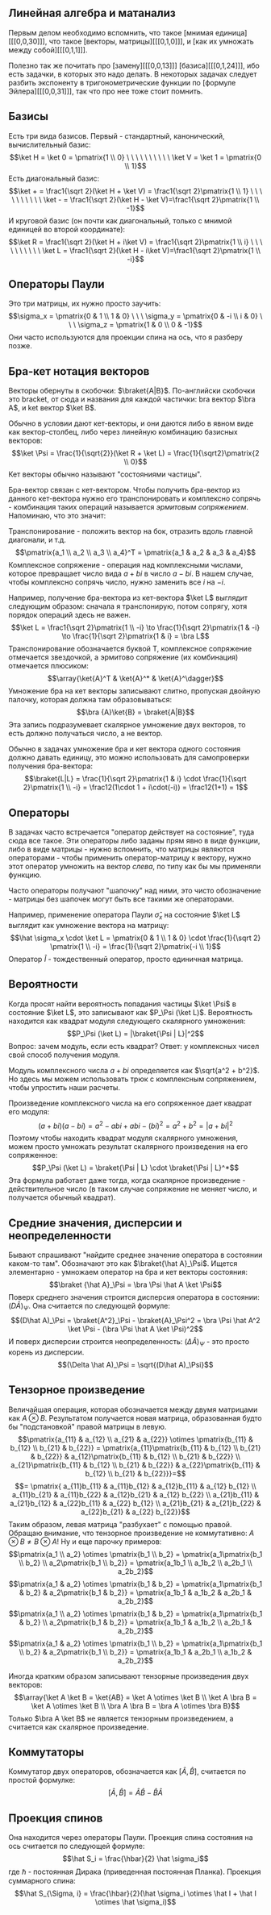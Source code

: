 ## Линейная алгебра и матанализ
Первым делом необходимо вспомнить, что такое [мнимая единица][[[0,0,30]]], что такое [векторы, матрицы][[[0,1,0]]], и [как их умножать между собой][[[0,1,1]]].

Полезно так же почитать про [замену][[[0,0,13]]] [базиса][[[0,1,24]]], ибо есть задачки, в которых это надо делать. В некоторых задачах следует разбить экспоненту в тригонометрические функции по [формуле Эйлера][[[0,0,31]]], так что про нее тоже стоит помнить.


## Базисы
Есть три вида базисов. Первый - стандартный, канонический, вычислительный базис:
$$\ket H = \ket 0 = \pmatrix{1 \\ 0} \ \ \ \ \ \ \ \ \ \ \ket V = \ket 1 = \pmatrix{0 \\ 1}$$
Есть диагональный базис:
$$\ket + = \frac1{\sqrt 2}(\ket H + \ket V) = \frac1{\sqrt 2}\pmatrix{1 \\ 1} \ \ \ \ \ \ \ \ \ \ \ket - = \frac1{\sqrt 2}(\ket H - \ket V)=\frac1{\sqrt 2}\pmatrix{1 \\ -1}$$
И круговой базис (он почти как диагональный, только с мнимой единицей во второй координате):
$$\ket R = \frac1{\sqrt 2}(\ket H + i\ket V) = \frac1{\sqrt 2}\pmatrix{1 \\ i} \ \ \ \ \ \ \ \ \ \ \ket L = \frac1{\sqrt 2}(\ket H - i\ket V)=\frac1{\sqrt 2}\pmatrix{1 \\ -i}$$

## Операторы Паули
Это три матрицы, их нужно просто заучить:
$$\sigma_x = \pmatrix{0 & 1 \\ 1 & 0} \ \ \ \sigma_y = \pmatrix{0 & -i \\ i & 0} \ \ \ \sigma_z = \pmatrix{1 & 0 \\ 0 & -1}$$
Они часто используются для проекции спина на ось, что я разберу позже.
## Бра-кет нотация векторов
Векторы обернуты в скобочки: $\braket{A|B}$. По-английски скобочки это bracket, от сюда и названия для каждой частички: bra вектор $\bra A$, и ket вектор $\ket B$.

Обычно в условии дают кет-векторы, и они даются либо в явном виде как вектор-столбец, либо через линейную комбинацию базисных векторов:
$$\ket \Psi = \frac{1}{\sqrt{2}}(\ket R + \ket L) = \frac{1}{\sqrt2}\pmatrix{2 \\ 0}$$
Кет векторы обычно называют "состояниями частицы".

Бра-вектор связан с кет-вектором. Чтобы получить бра-вектор из данного кет-вектора нужно его транспонировать и комплексно сопрячь - комбинация таких операций называется *эрмитовым сопряжением*. Напоминаю, что это значит:

Транспонирование - положить вектор на бок, отразить вдоль главной диагонали, и т.д.
$$\pmatrix{a_1 \\ a_2 \\ a_3 \\ a_4}^T = \pmatrix{a_1 & a_2 & a_3 & a_4}$$
Комплексное сопряжение - операция над комплексными числами, которое превращает число вида $a + bi$ в число $a-bi$. В нашем случае, чтобы комплексно сопрячь число, нужно заменить все $i$ на $-i$.

Например, получение бра-вектора из кет-вектора $\ket L$ выглядит следующим образом: сначала я транспонирую, потом сопрягу, хотя порядок операций здесь не важен.
$$\ket L = \frac1{\sqrt 2}\pmatrix{1 \\ -i} \to \frac{1}{\sqrt 2}\pmatrix{1 & -i} \to \frac{1}{\sqrt 2}\pmatrix{1 & i} = \bra L$$
Транспонирование обозначается буквой Т, комплексное сопряжение отмечается звездочкой, а эрмитово сопряжение (их комбинация) отмечается плюсиком:
$$\array{\ket{A}^T & \ket{A}^* & \ket{A}^\dagger}$$
Умножение бра на кет векторы записывают слитно, пропуская двойную палочку, которая должна там образовываться:
$$\bra {A}\ket{B} = \braket{A|B}$$
Эта запись подразумевает скалярное умножение двух векторов, то есть должно получаться число, а не вектор.

Обычно в задачах умножение бра и кет вектора одного состояния должно давать единицу, это можно использовать для самопроверки получения бра-вектора:
$$\braket{L|L} = \frac{1}{\sqrt 2}\pmatrix{1 & i} \cdot \frac{1}{\sqrt 2}\pmatrix{1 \\ -i} = \frac12(1\cdot 1 + i\cdot(-i)) = \frac12(1+1) = 1$$
## Операторы
В задачах часто встречается "оператор действует на состояние", туда сюда все такое. Эти операторы либо заданы прям явно в виде функции, либо в виде матрицы - нужно вспомнить, что матрицы являются операторами - чтобы применить оператор-матрицу к вектору, нужно этот оператор умножить на вектор *слева*, по типу как бы мы применяли функцию.

Часто операторы получают "шапочку" над ними, это чисто обозначение - матрицы без шапочек могут быть все такими же операторами.

Например, применение оператора Паули $\hat \sigma_x$ на состояние $\ket L$ выглядит как умножение вектора на матрицу:
$$\hat \sigma_x \cdot \ket L = \pmatrix{0 & 1 \\ 1 & 0} \cdot \frac{1}{\sqrt 2} \pmatrix{1 \\ -i} = \frac{1}{\sqrt 2}\pmatrix{-i \\ 1}$$
Оператор $\hat I$ - тождественный оператор, просто единичная матрица.

## Вероятности
Когда просят найти вероятность попадания частицы $\ket \Psi$ в состояние $\ket L$, это записывают как $P_\Psi (\ket L)$. Вероятность находится как квадрат модуля следующего скалярного умножения:
$$P_\Psi (\ket L) = |\braket{\Psi | L}|^2$$
Вопрос: зачем модуль, если есть квадрат? Ответ: у комплексных чисел свой способ получения модуля.

Модуль комплексного числа $a + bi$ определяется как $\sqrt{a^2 + b^2}$. Но здесь мы можем использовать трюк с комплексным сопряжением, чтобы упростить наши расчеты.

Произведение комплексного числа на его сопряженное дает квадрат его модуля:
$$(a+bi)(a-bi) = a^2 - abi + abi -(bi)^2 = a^2+b^2 = |a+bi|^2$$
Поэтому чтобы находить квадрат модуля скалярного умножения, можем просто умножать результат скалярного произведения на его сопряженное:
$$P_\Psi (\ket L) = \braket{\Psi | L} \cdot \braket{\Psi | L}^*$$
Эта формула работает даже тогда, когда скалярное произведение - действительное число (в таком случае сопряжение не меняет число, и получается обычный квадрат).

## Средние значения, дисперсии и неопределенности
Бывают спрашивают "найдите среднее значение оператора в состоянии каком-то там". Обозначают это как $\braket{\hat A}_\Psi$. Ищется элементарно - умножаем оператор на бра и кет векторы состояния:
$$\braket {\hat A}_\Psi = \bra \Psi \hat A \ket \Psi$$
Поверх среднего значения строится дисперсия оператора в состоянии: $(D\hat A)_\Psi$. Она считается по следующей формуле:
$$(D\hat A)_\Psi = \braket{A^2}_\Psi - \braket{A}_\Psi^2 = \bra \Psi \hat A^2 \ket \Psi - (\bra \Psi \hat A \ket \Psi)^2$$
И поверх дисперсии строится неопределенность: $(\Delta \hat A)_\Psi$ - это просто корень из дисперсии.
$$(\Delta \hat A)_\Psi = \sqrt{(D\hat A)_\Psi}$$
## Тензорное произведение
Величайшая операция, которая обозначается между двумя матрицами как $A \otimes B$. Результатом получается новая матрица, образованная будто бы "подстановкой" правой матрицы в левую.
$$\pmatrix{a_{11} & a_{12} \\ a_{21} & a_{22}} \otimes \pmatrix{b_{11} & b_{12} \\ b_{21} & b_{22}} = \pmatrix{a_{11}\pmatrix{b_{11} & b_{12} \\ b_{21} & b_{22}} & a_{12}\pmatrix{b_{11} & b_{12} \\ b_{21} & b_{22}} \\ a_{21}\pmatrix{b_{11} & b_{12} \\ b_{21} & b_{22}} & a_{22}\pmatrix{b_{11} & b_{12} \\ b_{21} & b_{22}}}=$$
$$= \pmatrix{
a_{11}b_{11} & a_{11}b_{12} & a_{12}b_{11} & a_{12} b_{12} \\
a_{11}b_{21} & a_{11}b_{22} & a_{12}b_{21} & a_{12} b_{22} \\ 
a_{21}b_{11} & a_{21}b_{12} & a_{22}b_{11} & a_{22} b_{12} \\
a_{21}b_{21} & a_{21}b_{22} & a_{22}b_{21} & a_{22} b_{22}}$$
Таким образом, левая матрица "разбухает" с помощью правой. Обращаю внимание, что тензорное произведение не коммутативно: $A \otimes B \neq B \otimes A$! Ну и еще парочку примеров:
$$\pmatrix{a_1 \\ a_2} \otimes \pmatrix{b_1 \\ b_2} = \pmatrix{a_1\pmatrix{b_1 \\ b_2} \\ a_2\pmatrix{b_1 \\ b_2}} = \pmatrix{a_1b_1 \\ a_1b_2 \\ a_2b_1 \\ a_2b_2}$$
$$\pmatrix{a_1 & a_2} \otimes \pmatrix{b_1 & b_2} = \pmatrix{a_1\pmatrix{b_1 & b_2} & a_2\pmatrix{b_1 & b_2}} = \pmatrix{a_1b_1 & a_1b_2 & a_2b_1 & a_2b_2}$$
$$\pmatrix{a_1 \\ a_2} \otimes \pmatrix{b_1 & b_2} = \pmatrix{a_1\pmatrix{b_1 & b_2} \\ a_2\pmatrix{b_1 & b_2}} = \pmatrix{a_1b_1 & a_1b_2 \\ a_2b_1 & a_2b_2}$$
$$\pmatrix{a_1 & a_2} \otimes \pmatrix{b_1 \\ b_2} = \pmatrix{a_1\pmatrix{b_1 \\ b_2} & a_2\pmatrix{b_1 \\ b_2}} = \pmatrix{a_1b_1 & a_2b_1 \\ a_1b_2 & a_2b_2}$$

Иногда кратким образом записывают тензорные произведения двух векторов:
$$\array{\ket A \ket B = \ket{AB} = \ket A \otimes \ket B \\ \ket A \bra B = \ket A \otimes \ket B \\ \bra A \bra B = \bra A \otimes \bra B}$$
Только $\bra A \ket B$ не является тензорным произведением, а считается как скалярное произведение.
## Коммутаторы
Коммутатор двух операторов, обозначается как $[\hat A, \hat B]$, считается по простой формулке:
$$[\hat A, \hat B] = \hat A\hat B - \hat B \hat A$$

## Проекция спинов
Она находится через операторы Паули. Проекция спина состояния на ось считается по следующей формуле:
$$\hat S_i = \frac{\hbar}{2} \hat \sigma_i$$
где $\hbar$ - постоянная Дирака (приведенная постоянная Планка).
Проекция суммарного спина:
$$\hat S_{\Sigma, i} = \frac{\hbar}{2}(\hat \sigma_i \otimes \hat I + \hat I \otimes \hat \sigma_i)$$